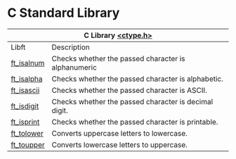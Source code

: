 # C Standard Library
<table>
<thead>
  <tr>
    <th colspan="2" rowspan="2">C Library <a href="https://www.tutorialspoint.com/c_standard_library/ctype_h.htm" target="_blank" rel="noopener noreferrer">&lt;ctype.h&gt;</a></th>
  </tr>
</thead>
<tbody>
  <tr>
    <td>Libft</td>
    <td>Description</td>
  </tr>
  <tr>
    <td><a href="https://github.com/educastrob/libft/blob/main/ft_isalnum.c" target="_blank" rel="noopener noreferrer">ft_isalnum</a></td>
    <td>Checks whether the passed character is alphanumeric</td>
  </tr>
  <tr>
    <td><a href="https://github.com/educastrob/libft/blob/main/ft_isalpha.c" target="_blank" rel="noopener noreferrer">ft_isalpha</a></td>
    <td>Checks whether the passed character is alphabetic.</td>
  </tr>
  <tr>
    <td><a href="https://github.com/educastrob/libft/blob/main/ft_isascii.c" target="_blank" rel="noopener noreferrer">ft_isascii</a></td>
    <td>Checks whether the passed character is ASCII.</td>
  </tr>
  <tr>
    <td><a href="https://github.com/educastrob/libft/blob/main/ft_isdigit.c" target="_blank" rel="noopener noreferrer">ft_isdigit</a></td>
    <td>Checks whether the passed character is decimal digit.</td>
  </tr>
  <tr>
    <td><a href="https://github.com/educastrob/libft/blob/main/ft_isprint.c" target="_blank" rel="noopener noreferrer">ft_isprint</a></td>
    <td>Checks whether the passed character is printable.</td>
  </tr>
  <tr>
    <td><a href="https://github.com/educastrob/libft/blob/main/ft_tolower.c" target="_blank" rel="noopener noreferrer">ft_tolower</a></td>
    <td>Converts uppercase letters to lowercase.</td>
  </tr>
  <tr>
    <td><a href="https://github.com/educastrob/libft/blob/main/ft_toupper.c" target="_blank" rel="noopener noreferrer">ft_toupper</a></td>
    <td>Converts lowercase letters to uppercase.</td>
  </tr>
</tbody>
</table>
